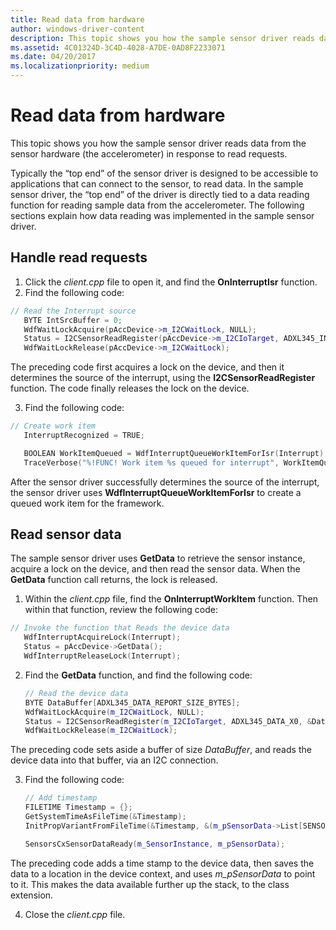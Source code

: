 ```yaml
---
title: Read data from hardware
author: windows-driver-content
description: This topic shows you how the sample sensor driver reads data from the sensor hardware (the accelerometer) in response to read requests.
ms.assetid: 4C01324D-3C4D-4028-A7DE-0AD8F2233071
ms.date: 04/20/2017
ms.localizationpriority: medium
---
```


# Read data from hardware


This topic shows you how the sample sensor driver reads data from the sensor hardware (the accelerometer) in response to read requests.

Typically the “top end” of the sensor driver is designed to be accessible to applications that can connect to the sensor, to read data. In the sample sensor driver, the “top end” of the driver is directly tied to a data reading function for reading sample data from the accelerometer. The following sections explain how data reading was implemented in the sample sensor driver.

## Handle read requests


1. Click the *client.cpp* file to open it, and find the **OnInterruptIsr** function.
2. Find the following code:

```cpp
// Read the Interrupt source
   BYTE IntSrcBuffer = 0;
   WdfWaitLockAcquire(pAccDevice->m_I2CWaitLock, NULL);
   Status = I2CSensorReadRegister(pAccDevice->m_I2CIoTarget, ADXL345_INT_SOURCE, &IntSrcBuffer, sizeof(IntSrcBuffer));
   WdfWaitLockRelease(pAccDevice->m_I2CWaitLock);
```

The preceding code first acquires a lock on the device, and then it determines the source of the interrupt, using the **I2CSensorReadRegister** function. The code finally releases the lock on the device.

3. Find the following code:

```cpp
// Create work item
   InterruptRecognized = TRUE;

   BOOLEAN WorkItemQueued = WdfInterruptQueueWorkItemForIsr(Interrupt);
   TraceVerbose("%!FUNC! Work item %s queued for interrupt", WorkItemQueued ? "" : " already");
```

After the sensor driver successfully determines the source of the interrupt, the sensor driver uses **WdfInterruptQueueWorkItemForIsr** to create a queued work item for the framework.

## Read sensor data


The sample sensor driver uses **GetData** to retrieve the sensor instance, acquire a lock on the device, and then read the sensor data. When the **GetData** function call returns, the lock is released.

1. Within the *client.cpp* file, find the **OnInterruptWorkItem** function. Then within that function, review the following code:

```cpp
// Invoke the function that Reads the device data
   WdfInterruptAcquireLock(Interrupt);
   Status = pAccDevice->GetData();
   WdfInterruptReleaseLock(Interrupt);
```

2. Find the **GetData** function, and find the following code:
   ```cpp
   // Read the device data
   BYTE DataBuffer[ADXL345_DATA_REPORT_SIZE_BYTES];
   WdfWaitLockAcquire(m_I2CWaitLock, NULL);
   Status = I2CSensorReadRegister(m_I2CIoTarget, ADXL345_DATA_X0, &DataBuffer[0], sizeof(DataBuffer));
   WdfWaitLockRelease(m_I2CWaitLock);
   ```

The preceding code sets aside a buffer of size *DataBuffer*, and reads the device data into that buffer, via an I2C connection.

3. Find the following code:
   ```cpp
   // Add timestamp
   FILETIME Timestamp = {};
   GetSystemTimeAsFileTime(&Timestamp);
   InitPropVariantFromFileTime(&Timestamp, &(m_pSensorData->List[SENSOR_DATA_TIMESTAMP].Value));

   SensorsCxSensorDataReady(m_SensorInstance, m_pSensorData);
   ```

The preceding code adds a time stamp to the device data, then saves the data to a location in the device context, and uses *m\_pSensorData* to point to it. This makes the data available further up the stack, to the class extension.

4. Close the *client.cpp* file.
 

 





